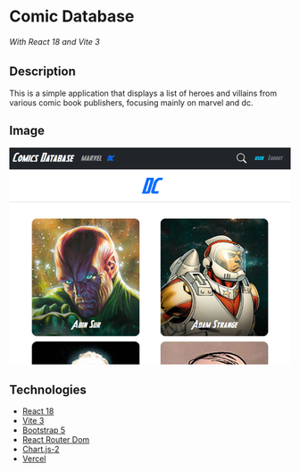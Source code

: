 # Comic Database
###### With React 18 and Vite 3

## Description

This is a simple application that displays a list of heroes and villains from various comic 
book publishers, focusing mainly on marvel and dc.

## Image
![Example Image](https://raw.githubusercontent.com/jesus-molano/react18-heroes/main/public/readme-img.webp "Example image")


## Technologies

* [React 18](https://reactjs.org)
* [Vite 3](https://vitejs.dev)
* [Bootstrap 5](https://getbootstrap.com/)
* [React Router Dom](https://reactrouter.com/)
* [Chart.js-2](https://www.chartjs.org/docs/latest/)
* [Vercel](https://vercel.com/)


